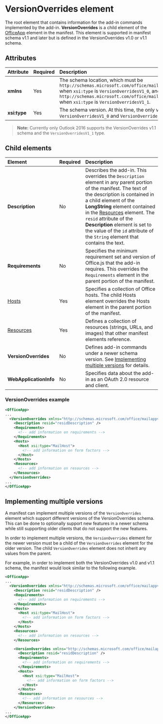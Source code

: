 # VersionOverrides element

The root element that contains information for the add-in commands implemented by the add-in. **VersionOverrides** is a child element of the [OfficeApp](./officeapp.md) element in the manifest. This element is supported in manifest schema v1.1 and later but is defined in the VersionOverrides v1.0 or v1.1 schema. 

## Attributes

|  Attribute  |  Required  |  Description  |
|:-----|:-----|:-----|
|  **xmlns**       |  Yes  |  The schema location, which must be `http://schemas.microsoft.com/office/mailappversionoverrides` when `xsi:type` is `VersionOverridesV1_0`, and `http://schemas.microsoft.com/office/mailappversionoverrides/1.1` when `xsi:type` is `VersionOverridesV1_1`.|
|  **xsi:type**  |  Yes  | The schema version. At this time, the only valid values are `VersionOverridesV1_0` and `VersionOverridesV1_1`. |

> **Note:** Currently only Outlook 2016 supports the VersionOverrides v1.1 schema and the `VersionOverridesV1_1` type.

## Child elements

|  Element |  Required  |  Description  |
|:-----|:-----|:-----|
|  **Description**    |  No   |  Describes the add-in. This overrides the `Description` element in any parent portion of the manifest. The text of the description is contained in a child element of the **LongString** element contained in the [Resources](./resources.md) element. The `resid` attribute of the **Description** element is set to the value of the `id` attribute of the `String` element that contains the text.|
|  **Requirements**  |  No   |  Specifies the minimum requirement set and version of Office.js that the add-in requires. This overrides the  `Requirements` element in the parent portion of the manifest.| 
|  [Hosts](./hosts.md)                |  Yes  |  Specifies a collection of Office hosts. The child  Hosts element overrides the Hosts element in the parent portion of the manifest.  |
|  [Resources](./resources.md)    |  Yes  | Defines a collection of resources (strings, URLs, and images) that other manifest elements reference.|
|  **VersionOverrides**    |  No  | Defines add-in commands under a newer schema version. See [Implementing multiple versions](#implementing_multiple_versions) for details. |
|  **WebApplicationInfo**    |  No  | Specifies data about the add-in as an OAuth 2.0 resource and client. |



### VersionOverrides example
```xml
<OfficeApp>
...
  <VersionOverrides xmlns="http://schemas.microsoft.com/office/mailappversionoverrides" xsi:type="VersionOverridesV1_0">
    <Description resid="residDescription" />
    <Requirements>
      <!-- add information on requirements -->
    </Requirements>
    <Hosts>
      <Host xsi:type="MailHost">
        <!-- add information on form factors -->
      </Host>
    </Hosts>
    <Resources> 
      <!-- add information on resources -->
    </Resources>
  </VersionOverrides>
...
</OfficeApp>
```

## Implementing multiple versions

A manifest can implement multiple versions of the `VersionOverrides` element which support different versions of the VersionOverrides schema. This can be done to optionally support new features in a newer schema while still supporting older clients that do not support the new features.

In order to implement multiple versions, the `VersionOverrides` element for the newer version must be a child of the `VersionOverrides` element for the older version. The child `VersionOverrides` element does not inherit any values from the parent.

For example, in order to implement both the VersionOverrides v1.0 and v1.1 schema, the manifest would look similar to the following example.

```xml
<OfficeApp>
...
  <VersionOverrides xmlns="http://schemas.microsoft.com/office/mailappversionoverrides" xsi:type="VersionOverridesV1_0">
    <Description resid="residDescription" />
    <Requirements>
      <!-- add information on requirements -->
    </Requirements>
    <Hosts>
      <Host xsi:type="MailHost">
        <!-- add information on form factors -->
      </Host>
    </Hosts>
    <Resources> 
      <!-- add information on resources -->
    </Resources>

    <VersionOverrides xmlns="http://schemas.microsoft.com/office/mailappversionoverrides/1.1" xsi:type="VersionOverridesV1_1">
      <Description resid="residDescription" />
      <Requirements>
        <!-- add information on requirements -->
      </Requirements>
      <Hosts>
        <Host xsi:type="MailHost">
          <!-- add information on form factors -->
        </Host>
      </Hosts>
      <Resources> 
        <!-- add information on resources -->
      </Resources>
    </VersionOverrides>  
...
</OfficeApp>
```
